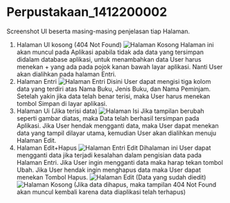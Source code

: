 # Perpustakaan_1412200002
Screenshot UI beserta masing-masing penjelasan tiap Halaman.

1. Halaman UI kosong (404 Not Found)
   ![Halaman Kosong](https://github.com/WahyuPamungkas223/Perpustakaan_1412200002/assets/136311640/3f2b2c0e-5519-4fea-addb-38848c9d8473)
   Halaman ini akan muncul pada Aplikasi apabila tidak ada data yang tersimpan didalam database aplikasi, untuk menambahkan data User harus menekan + yang ada pada pojok kanan bawah layar aplikasi. Nanti User akan dialihkan pada halaman Entri.
2. Halaman Entri
   ![Halaman Entri](https://github.com/WahyuPamungkas223/Perpustakaan_1412200002/assets/136311640/6867c0db-a2df-40c4-b94e-d4541b4f1f36)
   Disini User dapat mengisi tiga kolom data yang terdiri atas Nama Buku, Jenis Buku, dan Nama Peminjam. Setelah yakin jika data telah benar terisi, maka User harus menekan tombol Simpan di layar aplikasi.
3. Halaman Ui (Jika terisi data)
   ![Halaman Isi](https://github.com/WahyuPamungkas223/Perpustakaan_1412200002/assets/136311640/d1de0434-0d18-4700-b432-4c45b7d75df2)
   Jika tampilan berubah seperti gambar diatas, maka Data telah berhasil tersimpan pada Aplikasi. Jika User hendak mengganti data, maka User dapat menekan data yang tampil dilayar utama, kemudian User akan dialihkan menuju Halaman Edit.
4. Halaman Edit+Hapus
   ![Halaman Entri Edit](https://github.com/WahyuPamungkas223/Perpustakaan_1412200002/assets/136311640/07639ce1-1662-40c2-af05-97414120170d)
   Dihalaman ini User dapat mengganti data jika terjadi kesalahan dalam pengisian data pada Halaman Entri. Jika User ingin mengganti data maka harap tekan tombol Ubah. Jika User hendak ingin menghapus data maka User dapat menekan Tombol Hapus.
   ![Halaman Edit](https://github.com/WahyuPamungkas223/Perpustakaan_1412200002/assets/136311640/4a92eec5-083a-492d-b1bc-861ae514c5db)
   (Data yang sudah diedit)
   ![Halaman Kosong](https://github.com/WahyuPamungkas223/Perpustakaan_1412200002/assets/136311640/251f97f2-0d7d-44bc-b118-be640159db15)
   (Jika data dihapus, maka tampilan 404 Not Found akan muncul kembali karena data diaplikasi telah terhapus)






